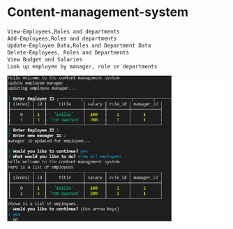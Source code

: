 # Content-management-system


    View-Employees,Roles and departments
    Add-Employees,Roles and departments
    Update-Employee Data,Roles and Department Data
    Delete-Employees, Roles and Departments
    View Budget and Salaries
    Look up employee by manager, role or departments

  <img src="EmployeeManagementSystemPic.png">